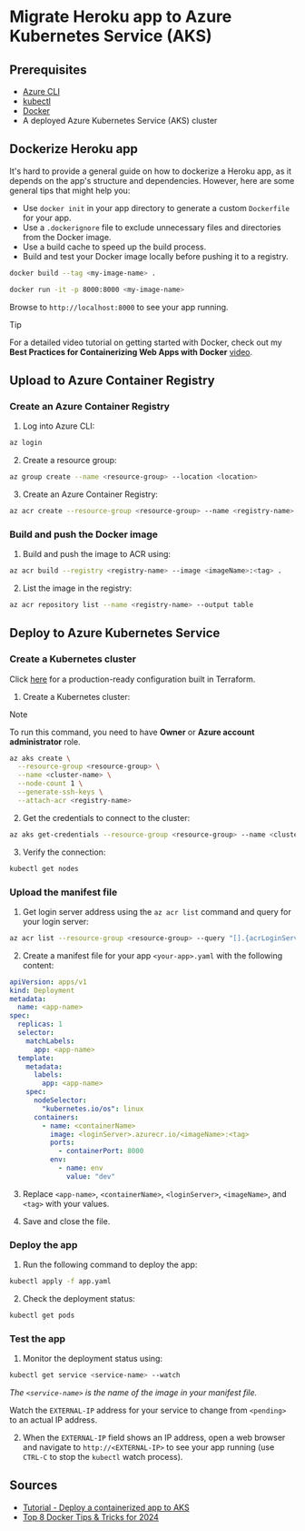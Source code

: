 # Migrate Heroku app to Azure Kubernetes Service (AKS)

## Prerequisites

- [Azure CLI](https://docs.microsoft.com/en-us/cli/azure/install-azure-cli)
- [kubectl](https://kubernetes.io/docs/tasks/tools/install-kubectl/)
- [Docker](https://docs.docker.com/get-docker/)
- A deployed Azure Kubernetes Service (AKS) cluster

## Dockerize Heroku app

It's hard to provide a general guide on how to dockerize a Heroku app, as it depends on the app's structure and dependencies. However, here are some general tips that might help you:

- Use `docker init` in your app directory to generate a custom `Dockerfile` for your app.
- Use a `.dockerignore` file to exclude unnecessary files and directories from the Docker image.
- Use a build cache to speed up the build process.
- Build and test your Docker image locally before pushing it to a registry.

```bash
docker build --tag <my-image-name> .
```

```bash
docker run -it -p 8000:8000 <my-image-name>
```

Browse to `http://localhost:8000` to see your app running.

> [!TIP]
> For a detailed video tutorial on getting started with Docker, check out my **Best Practices for Containerizing Web Apps with Docker** [video](https://www.youtube.com/watch?v=1Guuaf5JTr0).

## Upload to Azure Container Registry

### Create an Azure Container Registry

1. Log into Azure CLI:

```bash
az login
```

2. Create a resource group:

```bash
az group create --name <resource-group> --location <location>
```

3. Create an Azure Container Registry:

```bash
az acr create --resource-group <resource-group> --name <registry-name> --sku Basic
```

### Build and push the Docker image

1. Build and push the image to ACR using:

```bash
az acr build --registry <registry-name> --image <imageName>:<tag> .
```

2. List the image in the registry:

```bash
az acr repository list --name <registry-name> --output table
```

## Deploy to Azure Kubernetes Service

### Create a Kubernetes cluster

Click [here](https://github.com/massdriver-cloud/azure-aks-cluster) for a production-ready configuration built in Terraform.

1. Create a Kubernetes cluster:

> [!NOTE]
> To run this command, you need to have **Owner** or **Azure account administrator** role.

```bash
az aks create \
  --resource-group <resource-group> \
  --name <cluster-name> \
  --node-count 1 \
  --generate-ssh-keys \
  --attach-acr <registry-name>
```

2. Get the credentials to connect to the cluster:

```bash
az aks get-credentials --resource-group <resource-group> --name <cluster-name>
```

3. Verify the connection:

```bash
kubectl get nodes
```

### Upload the manifest file

1. Get login server address using the `az acr list` command and query for your login server:

```bash
az acr list --resource-group <resource-group> --query "[].{acrLoginServer:loginServer}" --output table
```

2. Create a manifest file for your app `<your-app>.yaml` with the following content:

```yaml
apiVersion: apps/v1
kind: Deployment
metadata:
  name: <app-name>
spec:
  replicas: 1
  selector:
    matchLabels:
      app: <app-name>
  template:
    metadata:
      labels:
        app: <app-name>
    spec:
      nodeSelector:
        "kubernetes.io/os": linux
      containers:
        - name: <containerName>
          image: <loginServer>.azurecr.io/<imageName>:<tag>
          ports:
            - containerPort: 8000
          env:
            - name: env
              value: "dev"
```

3. Replace `<app-name>`, `<containerName>`, `<loginServer>`, `<imageName>`, and `<tag>` with your values.

4. Save and close the file.

### Deploy the app

1. Run the following command to deploy the app:

```bash
kubectl apply -f app.yaml
```

2. Check the deployment status:

```bash
kubectl get pods
```

### Test the app

1. Monitor the deployment status using:

```bash
kubectl get service <service-name> --watch
```

_The `<service-name>` is the name of the image in your manifest file._

Watch the `EXTERNAL-IP` address for your service to change from `<pending>` to an actual IP address.

2. When the `EXTERNAL-IP` field shows an IP address, open a web browser and navigate to `http://<EXTERNAL-IP>` to see your app running (use `CTRL-C` to stop the `kubectl` watch process).

## Sources

- [Tutorial - Deploy a containerized app to AKS](https://learn.microsoft.com/en-us/azure/aks/tutorial-kubernetes-prepare-app)
- [Top 8 Docker Tips & Tricks for 2024](https://www.docker.com/blog/8-top-docker-tips-tricks-for-2024/)
